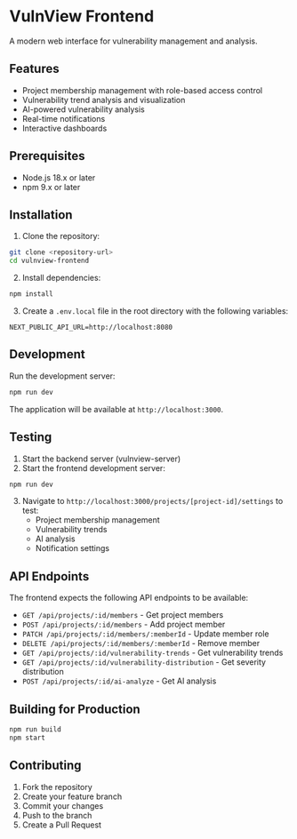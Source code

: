 # VulnView Frontend

A modern web interface for vulnerability management and analysis.

## Features

- Project membership management with role-based access control
- Vulnerability trend analysis and visualization
- AI-powered vulnerability analysis
- Real-time notifications
- Interactive dashboards

## Prerequisites

- Node.js 18.x or later
- npm 9.x or later

## Installation

1. Clone the repository:
```bash
git clone <repository-url>
cd vulnview-frontend
```

2. Install dependencies:
```bash
npm install
```

3. Create a `.env.local` file in the root directory with the following variables:
```env
NEXT_PUBLIC_API_URL=http://localhost:8080
```

## Development

Run the development server:
```bash
npm run dev
```

The application will be available at `http://localhost:3000`.

## Testing

1. Start the backend server (vulnview-server)
2. Start the frontend development server:
```bash
npm run dev
```

3. Navigate to `http://localhost:3000/projects/[project-id]/settings` to test:
   - Project membership management
   - Vulnerability trends
   - AI analysis
   - Notification settings

## API Endpoints

The frontend expects the following API endpoints to be available:

- `GET /api/projects/:id/members` - Get project members
- `POST /api/projects/:id/members` - Add project member
- `PATCH /api/projects/:id/members/:memberId` - Update member role
- `DELETE /api/projects/:id/members/:memberId` - Remove member
- `GET /api/projects/:id/vulnerability-trends` - Get vulnerability trends
- `GET /api/projects/:id/vulnerability-distribution` - Get severity distribution
- `POST /api/projects/:id/ai-analyze` - Get AI analysis

## Building for Production

```bash
npm run build
npm start
```

## Contributing

1. Fork the repository
2. Create your feature branch
3. Commit your changes
4. Push to the branch
5. Create a Pull Request 